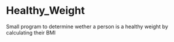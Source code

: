 # Healthy_Weight

Small program to determine wether a person is a healthy weight by calculating their BMI

